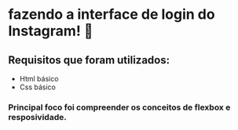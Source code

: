#  fazendo a interface de login do Instagram! :camera_flash:

## Requisitos que foram utilizados:

- Html básico
- Css básico

### Principal foco foi compreender os conceitos de flexbox e resposividade. 

